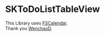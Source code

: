 # SKToDoListTableView

This Library uses [FSCalendar](https://github.com/WenchaoD/FSCalendar/tree/master/FSCalendar).  
Thank you [WenchaoD](https://github.com/WenchaoD).
